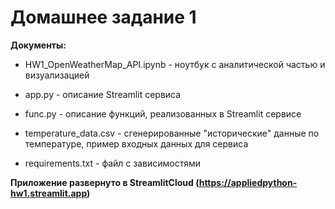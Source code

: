 # Домашнее задание 1

__Документы:__

* HW1_OpenWeatherMap_API.ipynb - ноутбук с аналитической частью и визуализацией

* app.py - описание Streamlit сервиса

* func.py - описание функций, реализованных в Streamlit сервисе

* temperature_data.csv - сгенерированные "исторические" данные по температуре, пример входных данных для сервиса

* requirements.txt - файл с зависимостями


__Приложение развернуто в StreamlitCloud (https://appliedpython-hw1.streamlit.app)__
